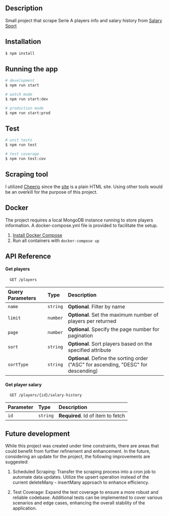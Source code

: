 
## Description

Small project that scrape Serie A players info and salary history from [Salary Sport](https://salarysport.com/)

## Installation

```bash
$ npm install
```

## Running the app

```bash
# development
$ npm run start

# watch mode
$ npm run start:dev

# production mode
$ npm run start:prod
```

## Test

```bash
# unit tests
$ npm run test

# test coverage
$ npm run test:cov
```

## Scraping tool
I utilized [Cheerio](https://github.com/cheeriojs/cheerio) since the [site](https://salarysport.com) is a plain HTML site. Using other tools would be an overkill for the purpose of this project.

## Docker

The project requires a local MongoDB instance running to store players information. A docker-compose.yml file is provided to facilitate the setup.

1. [Install Docker Compose](https://docs.docker.com/compose/install/)
2. Run all containers with `docker-compose up`


## API Reference

#### Get players

```http
  GET /players
```

| Query Parameters | Type     | Description                |
| :-------- | :------- | :------------------------- |
| `name` | `string` | **Optional**. Filter by name |
| `limit` | `number` | **Optional**. Set the maximum number of players per returned |
| `page` | `number` | **Optional**. Specify the page number for pagination |
| `sort` | `string` | **Optional**. Sort players based on the specified attribute |
| `sortType` | `string` | **Optional**. Define the sorting order ("ASC" for ascending, "DESC" for descending) |

#### Get player salary

```http
  GET /players/{id}/salary-history
```

| Parameter | Type     | Description                       |
| :-------- | :------- | :-------------------------------- |
| `id`      | `string` | **Required**. Id of item to fetch |

## Future development
While this project was created under time constraints, there are areas that could benefit from further refinement and enhancement. In the future, considering an update for the project, the following improvements are suggested:

1) Scheduled Scraping: Transfer the scraping process into a cron job to automate data updates. Utilize the upsert operation instead of the current deleteMany - insertMany approach to enhance efficiency.

2) Test Coverage: Expand the test coverage to ensure a more robust and reliable codebase. Additional tests can be implemented to cover various scenarios and edge cases, enhancing the overall stability of the application.